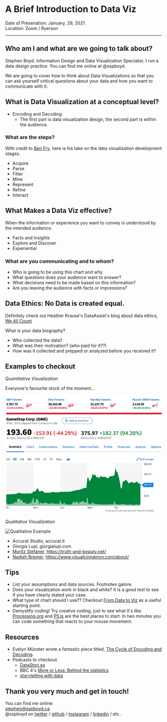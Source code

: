 # A Brief Introduction to Data Viz

Date of Presenation: January, 29, 2021.  
Location: Zoom / Ryerson

---

## Who am I and what are we going to talk about?

Stephen Boyd. Information Design and Data Visualization Specialist. I run a data design practice. You can find me online at @sspboyd.

We are going to cover how to think about Data Visualizations so that you can ask yourself critical questions about your data and how you want to communicate with it. 


## What is Data Visualization at a conceptual level?

- Encoding and Decoding
  - The first part is data visualization design, the second part is within the audience. 

### What are the steps?
With credit to [Ben Fry](https://www.benfry.com/), here is his take on the data visualization development stages.

- Acquire
- Parse
- Filter
- Mine
- Represent
- Refine
- Interact

## What Makes a Data Viz effective?
When the information or experience you want to convey is understood by the intended audience.

- Facts and Insights
- Explore and Discover
- Experiential 

### What are you communicating and to whom? 
- Who is going to be using this chart and why
- What questions does your audience want to answer? 
- What decisions need to be made based on this information?
- Are you leaving the audience with facts or impressions?

## Data Ethics: No Data is created equal.
Definitely check out Heather Krause's DataAssist's blog about data ethics, [We All Count](https://idatassist.com/we-all-count/)

What is your data biography?
- Who collected the data?
- What was their motivation? (who paid for it??)
- How was it collected and prepped or analyzed before you received it?

## Examples to checkout
*Quantitative Visualization*

Everyone's favourite stock of the moment...

![$GME Quantitative Example](assets/GME.jpg)

*Qualitative Visualization*

![Qualitative Example](https://66.media.tumblr.com/tumblr_ld2wwj6zWw1qz4fww.jpg)

- Accurat Studio, accurat.it
- Giorgia Lupi, giorgialupi.com
- [Moritz Stefaner](https://truth-and-beauty.net/), https://truth-and-beauty.net/
- [Nadieh Bremer](https://www.visualcinnamon.com/about/), https://www.visualcinnamon.com/about/

## Tips
- List your assumptions and data sources. Footnotes galore. 
- Does your visualization work in black and white? It is a good test to see if you have clearly stated your case. 
- What type of chart should I use?? Checkout [From Data to Viz](https://www.data-to-viz.com/) as a useful starting point. 
- Demystify coding! Try creative coding, just to see what it's like. [Processing.org](http://Processing.org) and [P5.js](http://P5js.org) are the best places to start. In two minutes you can code something that reacts to your mouse movement. 

## Resources
- Evelyn Münster wrote a fantastic piece titled, [The Cycle of Encoding and Decoding](https://medium.com/nightingale/the-cycle-of-encoding-and-decoding-f3ff17010631).
 - Podcasts to checkout
   - [DataStori.es](http://Datastori.es/)
   - BBC 4's [More or Less: Behind the statistics](https://www.bbc.co.uk/programmes/p02nrss1/episodes/downloads)
   - [storytelling with data](https://www.storytellingwithdata.com/podcast)


## Thank you very much and get in touch!
You can find me online:  
stephen@sspboyd.ca  
@sspboyd on [twitter](https://twitter.com/sspboyd) / [github](https://github.com/sspboyd) / [instagram](https://www.instagram.com/sspboyd/) / [linkedin](https://www.linkedin.com/in/sspboyd/) / etc..
